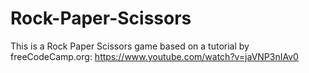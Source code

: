 # Rock-Paper-Scissors
This is a Rock Paper Scissors game based on a tutorial by freeCodeCamp.org: https://www.youtube.com/watch?v=jaVNP3nIAv0
